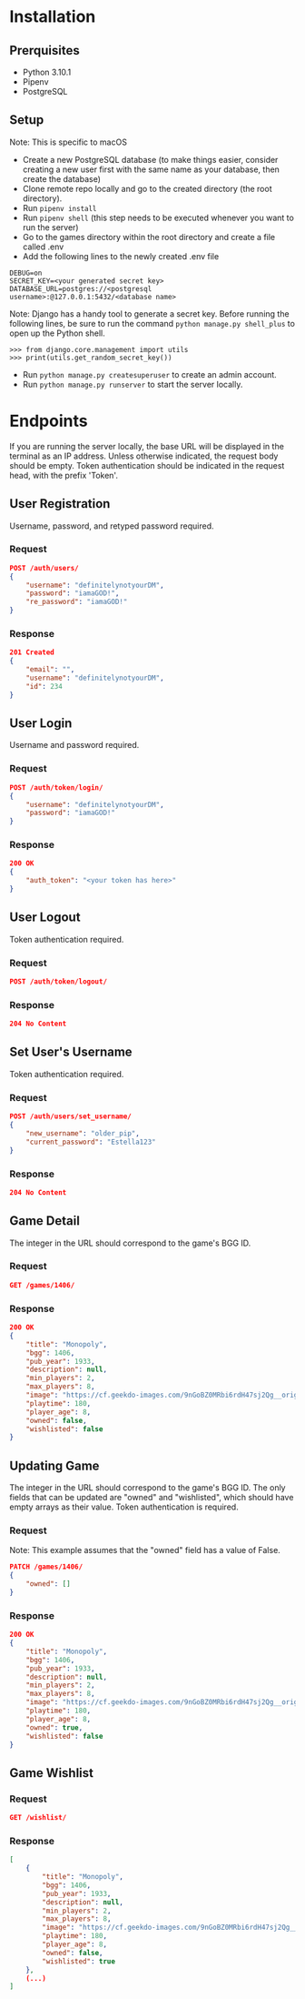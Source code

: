 # Installation

## Prerquisites

* Python 3.10.1
* Pipenv
* PostgreSQL

## Setup

Note: This is specific to macOS

* Create a new PostgreSQL database (to make things easier, consider creating a new user first with the same name as your database, then create the database)
* Clone remote repo locally and go to the created directory (the root directory).
* Run `pipenv install`
* Run `pipenv shell` (this step needs to be executed whenever you want to run the server)
* Go to the games directory within the root directory and create a file called .env
* Add the following lines to the newly created .env file
```
DEBUG=on
SECRET_KEY=<your generated secret key>
DATABASE_URL=postgres://<postgresql username>:@127.0.0.1:5432/<database name>
```
Note: Django has a handy tool to generate a secret key. Before running the following lines, be sure to run the command `python manage.py shell_plus` to open up the Python shell.
```
>>> from django.core.management import utils
>>> print(utils.get_random_secret_key())
```
* Run `python manage.py createsuperuser` to create an admin account.
* Run `python manage.py runserver` to start the server locally.

# Endpoints

If you are running the server locally, the base URL will be displayed in the terminal as an IP address.
Unless otherwise indicated, the request body should be empty.
Token authentication should be indicated in the request head, with the prefix 'Token'.

## User Registration

Username, password, and retyped password required.

### Request
```json
POST /auth/users/
{
    "username": "definitelynotyourDM",
    "password": "iamaGOD!",
    "re_password": "iamaGOD!"
}
```

### Response
```json
201 Created
{
    "email": "",
    "username": "definitelynotyourDM",
    "id": 234
}
```


## User Login

Username and password required.

### Request
```json
POST /auth/token/login/
{
    "username": "definitelynotyourDM",
    "password": "iamaGOD!"
}
```

### Response

```json
200 OK
{
    "auth_token": "<your token has here>"
}
```


## User Logout

Token authentication required.

### Request

```json
POST /auth/token/logout/
```

### Response

```json
204 No Content
```


## Set User's Username

Token authentication required.

### Request

```json
POST /auth/users/set_username/
{
    "new_username": "older_pip",
    "current_password": "Estella123"
}
```

### Response

```json
204 No Content
```


## Game Detail

The integer in the URL should correspond to the game's BGG ID.

### Request

```json
GET /games/1406/
```

### Response

```json
200 OK
{
	"title": "Monopoly",
	"bgg": 1406,
	"pub_year": 1933,
	"description": null,
	"min_players": 2,
	"max_players": 8,
	"image": "https://cf.geekdo-images.com/9nGoBZ0MRbi6rdH47sj2Qg__original/img/bA8irydTCNlE38QSzM9EhcUIuNU=/0x0/filters:format(jpeg)/pic5786795.jpg",
	"playtime": 180,
	"player_age": 8,
	"owned": false,
	"wishlisted": false
}
```


## Updating Game

The integer in the URL should correspond to the game's BGG ID. The only fields that can be updated are "owned" and "wishlisted", which should have empty arrays as their value. Token authentication is required.

### Request

Note: This example assumes that the "owned" field has a value of False.

```json
PATCH /games/1406/
{
    "owned": []
}
```

### Response

```json
200 OK
{
	"title": "Monopoly",
	"bgg": 1406,
	"pub_year": 1933,
	"description": null,
	"min_players": 2,
	"max_players": 8,
	"image": "https://cf.geekdo-images.com/9nGoBZ0MRbi6rdH47sj2Qg__original/img/bA8irydTCNlE38QSzM9EhcUIuNU=/0x0/filters:format(jpeg)/pic5786795.jpg",
	"playtime": 180,
	"player_age": 8,
	"owned": true,
	"wishlisted": false
}
```


## Game Wishlist

### Request

```json
GET /wishlist/
```

### Response

```json
[
    {
        "title": "Monopoly",
        "bgg": 1406,
        "pub_year": 1933,
        "description": null,
        "min_players": 2,
        "max_players": 8,
        "image": "https://cf.geekdo-images.com/9nGoBZ0MRbi6rdH47sj2Qg__original/img/bA8irydTCNlE38QSzM9EhcUIuNU=/0x0/filters:format(jpeg)/pic5786795.jpg",
        "playtime": 180,
        "player_age": 8,
        "owned": false,
        "wishlisted": true
    },
    (...)
]